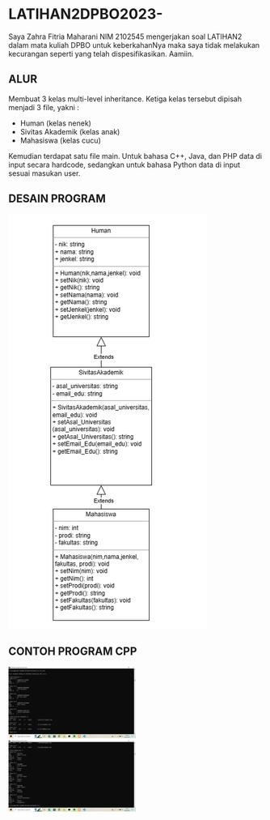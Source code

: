 # LATIHAN2DPBO2023-

Saya Zahra Fitria Maharani NIM 2102545 mengerjakan soal LATIHAN2 dalam mata kuliah DPBO untuk keberkahanNya maka saya tidak melakukan kecurangan seperti yang telah dispesifikasikan. Aamiin.

## ALUR

Membuat 3 kelas multi-level inheritance. Ketiga kelas tersebut dipisah menjadi 3 file, yakni :
- Human (kelas nenek)
- Sivitas Akademik (kelas anak)
- Mahasiswa (kelas cucu)

Kemudian terdapat satu file main. Untuk bahasa C++, Java, dan PHP data di input secara hardcode, sedangkan untuk bahasa Python data di input sesuai masukan user.

## DESAIN PROGRAM
![image.png](https://github.com/zahraftrm/LATIHAN2DPBO2023-/blob/main/desain%20program.png)

## CONTOH PROGRAM CPP
<img src="https://github.com/zahraftrm/LATIHAN2DPBO2023-/blob/main/CPP/Screenshot%20(1118).png" width=50% height=50%>
<img src="https://github.com/zahraftrm/LATIHAN2DPBO2023-/blob/main/CPP/Screenshot%20(1119).png" width=50% height=50%>
